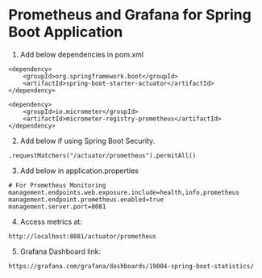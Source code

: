 # Prometheus and Grafana for Spring Boot Application

1. Add below dependencies in pom.xml
```
<dependency>
    <groupId>org.springframework.boot</groupId>
    <artifactId>spring-boot-starter-actuator</artifactId>
</dependency>

<dependency>
    <groupId>io.micrometer</groupId>
    <artifactId>micrometer-registry-prometheus</artifactId>
</dependency>
```

2. Add below if using Spring Boot Security.
```
.requestMatchers("/actuator/prometheus").permitAll()
```

3. Add below in application.properties

```
# For Prometheus Monitoring
management.endpoints.web.exposure.include=health,info,prometheus
management.endpoint.prometheus.enabled=true
management.server.port=8081
```

4. Access metrics at:
```
http://localhost:8081/actuator/prometheus
```

5. Grafana Dashboard link:
```
https://grafana.com/grafana/dashboards/19004-spring-boot-statistics/
```